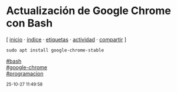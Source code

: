 # Actualización de Google Chrome con Bash
[ [inicio](https://github.com/jucardus/jucardus.github.io/blob/main/index.md) · [índice](https://github.com/jucardus/jucardus.github.io/blob/main/indice.md) · [etiquetas](https://github.com/jucardus/jucardus.github.io/blob/main/etiquetas.md) · [actividad](https://github.com/jucardus/jucardus.github.io/blob/main/actividad.md) · [compartir](https://x.com/intent/tweet?text=Actualizaci%C3%B3n+de+Google+Chrome+con+Bash+%E2%80%94+Bash%2C+Programaci%C3%B3n%2C+Google+Chrome%0A%0A%E2%86%92+https%3A%2F%2Fgithub.com%2Fjucardus%2Fjucardus.github.io%2Fblob%2Fmain%2Fa%2Fc%2Ft%2Factualizacion-de-google-chrome-con-bash.md%0A%0A%23bash_jucardus%0A%23google_chrome_jucardus%0A%23programacion_jucardus) ]

```
sudo apt install google-chrome-stable
```

[#bash](https://github.com/jucardus/jucardus.github.io/blob/main/b/a/bash.md)  
[#google-chrome](https://github.com/jucardus/jucardus.github.io/blob/main/g/o/google-chrome.md)  
[#programacion](https://github.com/jucardus/jucardus.github.io/blob/main/p/r/programacion.md)

<sup>25-10-27 11:49:58</sup>
